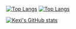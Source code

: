 [![Top Langs](https://github-readme-stats.vercel.app/api/top-langs/?username=kexi)](https://github.com/kexi)
[![Top Langs](https://github-readme-stats.vercel.app/api/top-langs/?username=kexi&langs_count=10)](https://github.com/kexi)

[![Kexi's GitHub stats](https://github-readme-stats.vercel.app/api?username=kexi&theme=vue-dark&show_icons=true)](https://github.com/kexi/github-readme-stats)
